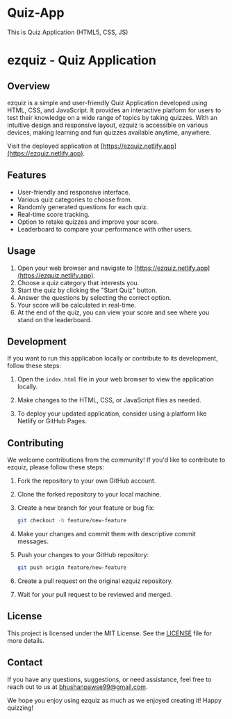 # Quiz-App
This is Quiz Application (HTML5, CSS, JS)
# ezquiz - Quiz Application

## Overview

ezquiz is a simple and user-friendly Quiz Application developed using HTML, CSS, and JavaScript. It provides an interactive platform for users to test their knowledge on a wide range of topics by taking quizzes. With an intuitive design and responsive layout, ezquiz is accessible on various devices, making learning and fun quizzes available anytime, anywhere.

Visit the deployed application at [https://ezquiz.netlify.app](https://ezquiz.netlify.app).

## Features

- User-friendly and responsive interface.
- Various quiz categories to choose from.
- Randomly generated questions for each quiz.
- Real-time score tracking.
- Option to retake quizzes and improve your score.
- Leaderboard to compare your performance with other users.

## Usage

1. Open your web browser and navigate to [https://ezquiz.netlify.app](https://ezquiz.netlify.app).
2. Choose a quiz category that interests you.
3. Start the quiz by clicking the "Start Quiz" button.
4. Answer the questions by selecting the correct option.
5. Your score will be calculated in real-time.
6. At the end of the quiz, you can view your score and see where you stand on the leaderboard.

## Development

If you want to run this application locally or contribute to its development, follow these steps:


1. Open the `index.html` file in your web browser to view the application locally.

2. Make changes to the HTML, CSS, or JavaScript files as needed.

3. To deploy your updated application, consider using a platform like Netlify or GitHub Pages.

## Contributing

We welcome contributions from the community! If you'd like to contribute to ezquiz, please follow these steps:

1. Fork the repository to your own GitHub account.

2. Clone the forked repository to your local machine.

3. Create a new branch for your feature or bug fix:

   ```bash
   git checkout -b feature/new-feature
   ```

4. Make your changes and commit them with descriptive commit messages.

5. Push your changes to your GitHub repository:

   ```bash
   git push origin feature/new-feature
   ```

6. Create a pull request on the original ezquiz repository.

7. Wait for your pull request to be reviewed and merged.

## License

This project is licensed under the MIT License. See the [LICENSE](LICENSE) file for more details.

## Contact

If you have any questions, suggestions, or need assistance, feel free to reach out to us at [bhushanpawse99@gmail.com](mailto:bhushanpawse99@com.com).

We hope you enjoy using ezquiz as much as we enjoyed creating it! Happy quizzing!
